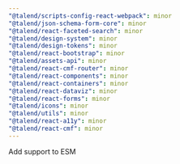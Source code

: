```yaml
---
"@talend/scripts-config-react-webpack": minor
"@talend/json-schema-form-core": minor
"@talend/react-faceted-search": minor
"@talend/design-system": minor
"@talend/design-tokens": minor
"@talend/react-bootstrap": minor
"@talend/assets-api": minor
"@talend/react-cmf-router": minor
"@talend/react-components": minor
"@talend/react-containers": minor
"@talend/react-dataviz": minor
"@talend/react-forms": minor
"@talend/icons": minor
"@talend/utils": minor
"@talend/react-a11y": minor
"@talend/react-cmf": minor
---
```


Add support to ESM
